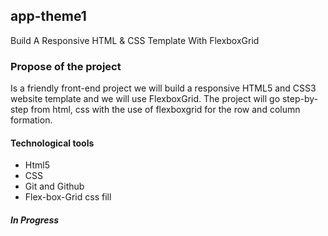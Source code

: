 ## app-theme1

Build A Responsive HTML &amp; CSS Template With FlexboxGrid

### Propose of the project

Is a friendly front-end project we will build a responsive HTML5 and CSS3 website template and we will use FlexboxGrid.
The project will go step-by-step from html, css with the use of flexboxgrid for the row and column formation.

#### Technological tools

* Html5
* CSS
* Git and Github
* Flex-box-Grid css fill

##### In Progress
